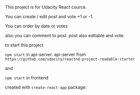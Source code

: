 This project is for Udacity React cource.

You can create / edit post and vote +1 or -1.

You can order by date or votes

also you can comment to post. post also editable and vote.

to start this project

`npm start` in api-server. api-server from `https://github.com/udacity/reactnd-project-readable-starter`

and

`npm start` in frontend


created with `create-react-app` package.
